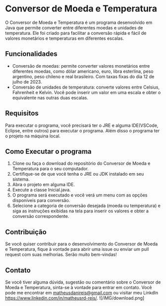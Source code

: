 # Conversor de Moeda e Temperatura
 O Conversor de Moeda e Temperatura é um programa desenvolvido em Java que permite converter entre diferentes moedas e unidades de temperatura. Ele foi criado para facilitar a conversão rápida e fácil de valores monetários e temperaturas em diferentes escalas.
## Funcionalidades
- Conversão de moedas: permite converter valores monetários entre diferentes moedas, como dólar americano, euro, libra esterlina, peso argentino, peso chileno e real brasileiro. Com taxas fixas do dia 12 de julho de 2023.
- Conversão de unidades de temperatura: converte valores entre Celsius, Fahrenheit e Kelvin. Você pode inserir um valor em uma escala e obter o equivalente nas outras duas escalas.
## Requisitos
 Para executar o programa, você precisará ter o JRE e alguma IDE(VSCode, Eclipse, entre outros) para executar o programa. Além disso o programa ter o projeto na máquina local.  
## Como Executar o programa
1. Clone ou faça o download do repositório do Conversor de Moeda e Temperatura para o seu computador.
2. Certifique-se de que você tenha o JRE ou JDK instalado em seu sistema.
3. Abra o projeto em alguma IDE.
4. Execute a classe Inicial.java.
5. O programa será executado e você verá um menu com as opções disponíveis para conversão.
6. Selecione a categoria de conversão desejada (moeda ou temperatura) e siga as instruções exibidas na tela para inserir os valores e obter a conversão correspondente.
## Contribuição
 Se você quiser contribuir para o desenvolvimento do Conversor de Moeda e Temperatura, fique à vontade para abrir uma issue ou enviar um pull request com suas melhorias. Serão muito bem-vindas!
## Contato
 Se você tiver alguma dúvida, sugestão ou comentário sobre o Conversor de Moeda e Temperatura, sinta-se à vontade para entrar em contato. Você pode me encontrar em matheusdanireis@gmail.com ou visitar meu LinkdIn https://www.linkedin.com/in/matheusrd-reis/.
 ![/IMG/download.png]